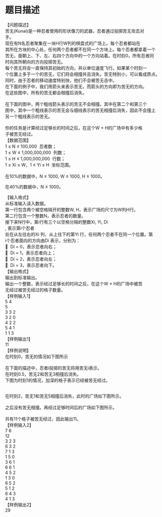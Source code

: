 # 题目描述


<span>【问题描述】 </span><br/>
<span>苦无(Kunai)是一种忍者使用的形状像刀的武器，忍者通过投掷苦无攻击对</span><br/>
<span>手。 </span><br/>
<span>现在有N名忍者聚集在一块H行W列的棋盘式的广场上。每个忍者都站在</span><br/>
<span>其所在方块的中心处，任何两个忍者都不在同一个方块上。每个忍者都拿着一个</span><br/>
<span>苦无，面朝上、下、左、右四个方向中的一个方向站着。在时刻0，所有忍者同</span><br/>
<span>时向其所朝向的方向投掷苦无。 </span><br/>
<span>每个苦无将会一直保持其初始的方向，并以单位速度飞行。如果某个时刻一</span><br/>
<span>个位置上多于一个的苦无，它们将会相撞并且消失。苦无特别小，可以看成质点。</span><br/>
<span>同时，由于忍者的移动速度特别快，他们不会被苦无击中。 </span><br/>
<span>在下面的例子中，我们用箭头来表示苦无，而箭头的方向即为苦无的方向。</span><br/>
<span>在这些图中，所有的苦无都会相撞后消失。 </span><br/>
<span> </span><br/>
<span>在下面的图中，两个粗线箭头表示的苦无不会相撞。其中在第二个和第三个</span><br/>
<span>图中，其中一个粗线表示的苦无会与细线表示的苦无相撞后消失，因此不会撞上</span><br/>
<span>另一个粗线表示的苦无。 </span><br/>
<span> </span><br/>
<span>你的任务是计算经过足够长的时间之后，在这个W × H的广场中有多少格</span><br/>
<span>子被苦无经过。 </span><br/>
<span>【数据范围】 </span><br/>
<span>1 ≤ N ≤ 100,000  忍者数； </span><br/>
<span>1 ≤ W ≤ 1,000,000,000  列数； </span><br/>
<span>1 ≤ H ≤ 1,000,000,000  行数； </span><br/>
<span>1 ≤ Xi</span><span> ≤ W，1 ≤ Yi</span><span> ≤ H  坐标范围。 </span><br/>
<span> </span><br/>
<span>在10%的数据中，N ≤ 1000, W ≤ 1000, H ≤ 1000。 </span><br/>
<p>
<span>在40%的数据中，N ≤ 1000。</span> 
</p>
<p>
<span><span>【输入格式】 </span><br/>
<span>从标准输入读入数据。 </span><br/>
<span>第一行包含两个被空格隔开的整数W, H，表示广场的尺寸为W列H行。 </span><br/>
<span>第二行包含一个整数N，表示忍者的数量。 </span><br/>
<span>接下来N行中，第i行有三个以空格分隔的整数Xi</span><span>, Yi</span><span>, Di</span><br/>
<span>, 表示第i个忍者</span><br/>
<span>处在从左往右的Xi 列、从上往下的第Yi 行，任何两个忍者不在同一个位置。第</span><br/>
<span>i个忍者面向的方向由Di 表示，分别为： </span><br/>
<span>  Di</span><span> = 0，表示忍者向右； </span><br/>
<span>  Di</span><span> = 1，表示忍者向上； </span><br/>
<span>  Di</span><span> = 2，表示忍者向左； </span><br/>
<span>  Di</span><span> = 3，表示忍者向下。 </span><br/>
<span>【输出格式】 </span><br/>
<span>输出到标准输出。 </span><br/>
<span>输出一个整数，表示经过足够长的时间之后，在这个W × H的广场中被苦</span><br/>
<span>无经过被苦无经过的格子数量。 </span><br/>
<span>【样例输入1】 </span><br/>
<span>5 4 </span><br/>
<span>5 </span><br/>
<span>3 3 2 </span><br/>
<span>3 2 0 </span><br/>
<span>4 2 2 </span><br/>
<span>5 4 1 </span><br/>
<span>1 1 3 </span><br/>
<span>【样例输出1】 </span><br/>
<span>11 </span><br/>
<span>【样例说明】 </span><br/>
<span>在时刻0，苦无的情况如下图所示 </span><br/>
<span> </span><br/>
<span>在下面的描述中，忍者i投掷的苦无将用苦无i表示。 </span><br/>
<span>在时刻0.5，苦无2和苦无3相撞后消失。 </span><br/>
<span>下图为时刻1的情况，加深的格子表示已经被苦无经过。</span><br/>
<br/>
</span> 
</p>
<p>
<span><span>在时刻2，苦无1和苦无5相撞后消失，此时的广场如下图所示。 </span><br/>
<span> </span><br/>
<span>之后没有苦无相撞。再经过足够时间后的广场如下图所示。 </span><br/>
<span> </span><br/>
<span>共有11个格子被苦无经过，因此输出11。 </span><br/>
<span>【样例输入2】 </span><br/>
<span>7 6 </span><br/>
<span>12 </span><br/>
<span>3 2 3 </span><br/>
<span>6 3 2 </span><br/>
<span>7 1 3 </span><br/>
<span>1 5 0 </span><br/>
<span>3 6 1 </span><br/>
<span>6 6 1 </span><br/>
<span>4 5 2 </span><br/>
<span>1 3 0 </span><br/>
<span>6 5 2 </span><br/>
<span>5 1 2 </span><br/>
<span>6 4 3 </span><br/>
<span>4 1 3 </span><br/>
<span>【样例输出2】 </span><br/>
<span>29</span><br/>
<br/>
</span> 
</p>

